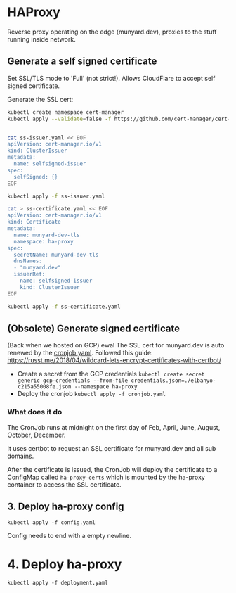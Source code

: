 # HAProxy
Reverse proxy operating on the edge (munyard.dev), proxies to the stuff running inside network.

## Generate a self signed certificate
Set SSL/TLS mode to 'Full' (not strict!). Allows CloudFlare to accept self signed certificate.

Generate the SSL cert:

```sh
kubectl create namespace cert-manager
kubectl apply --validate=false -f https://github.com/cert-manager/cert-manager/releases/download/v1.15.2/cert-manager.yaml


cat ss-issuer.yaml << EOF 
apiVersion: cert-manager.io/v1
kind: ClusterIssuer
metadata:
  name: selfsigned-issuer
spec:
  selfSigned: {}
EOF

kubectl apply -f ss-issuer.yaml

cat > ss-certificate.yaml << EOF 
apiVersion: cert-manager.io/v1
kind: Certificate
metadata:
  name: munyard-dev-tls
  namespace: ha-proxy
spec:
  secretName: munyard-dev-tls
  dnsNames:
  - "munyard.dev"
  issuerRef:
    name: selfsigned-issuer
    kind: ClusterIssuer
EOF

kubectl apply -f ss-certificate.yaml
```

## (Obsolete) Generate signed certificate
(Back when we hosted on GCP)
ewal
The SSL cert for munyard.dev is auto renewed by the [cronjob.yaml](cronjob.yaml). Followed this guide: https://russt.me/2018/04/wildcard-lets-encrypt-certificates-with-certbot/

- Create a secret from the GCP credentials `kubectl create secret generic gcp-credentials --from-file credentials.json=./elbanyo-c215a55008fe.json --namespace ha-proxy`
- Deploy the cronjob `kubectl apply -f cronjob.yaml`

### What does it do
The CronJob runs at midnight on the first day of Feb, April, June, August, October, December. 

It uses certbot to request an SSL certificate for munyard.dev and all sub domains. 

After the certificate is issued, the CronJob will deploy the certificate to a ConfigMap called `ha-proxy-certs` which is mounted by the ha-proxy container to access the SSL certificate.

## 3. Deploy ha-proxy config
`kubectl apply -f config.yaml`

Config needs to end with a empty newline.

# 4. Deploy ha-proxy
`kubectl apply -f deployment.yaml`
